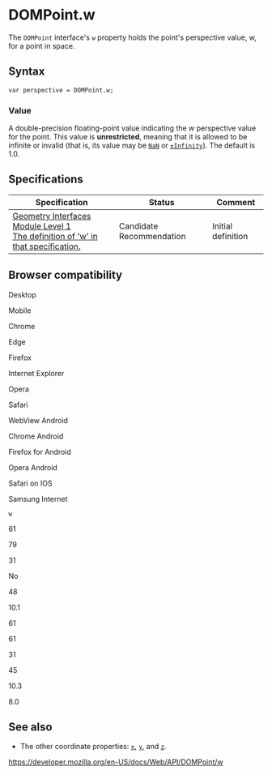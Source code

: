 # DOMPoint.w

The `DOMPoint` interface's `w` property holds the point's perspective value, w, for a point in space.

## Syntax

    var perspective = DOMPoint.w;

### Value

A double-precision floating-point value indicating the _w_ perspective value for the point. This value is **unrestricted**, meaning that it is allowed to be infinite or invalid (that is, its value may be [`NaN`](https://developer.mozilla.org/en-US/docs/Web/JavaScript/Reference/Global_Objects/NaN) or [`±Infinity`](https://developer.mozilla.org/en-US/docs/Web/JavaScript/Reference/Global_Objects/Infinity)). The default is 1.0.

## Specifications

<table><thead><tr class="header"><th>Specification</th><th>Status</th><th>Comment</th></tr></thead><tbody><tr class="odd"><td><a href="https://drafts.fxtf.org/geometry/#dom-dompoint-w">Geometry Interfaces Module Level 1<br />
<span class="small">The definition of 'w' in that specification.</span></a></td><td><span class="spec-cr">Candidate Recommendation</span></td><td>Initial definition</td></tr></tbody></table>

## Browser compatibility

Desktop

Mobile

Chrome

Edge

Firefox

Internet Explorer

Opera

Safari

WebView Android

Chrome Android

Firefox for Android

Opera Android

Safari on IOS

Samsung Internet

`w`

61

79

31

No

48

10.1

61

61

31

45

10.3

8.0

## See also

- The other coordinate properties: [`x`](x), [`y`](y), and [`z`](z).

<a href="https://developer.mozilla.org/en-US/docs/Web/API/DOMPoint/w" class="_attribution-link">https://developer.mozilla.org/en-US/docs/Web/API/DOMPoint/w</a>
